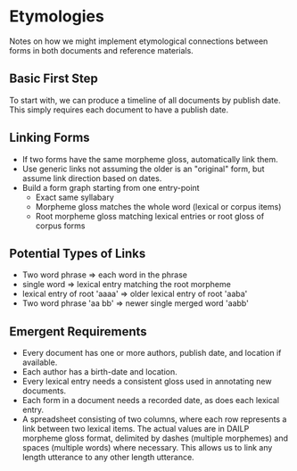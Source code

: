 # Etymologies
Notes on how we might implement etymological connections between forms in both documents and reference materials.

## Basic First Step
To start with, we can produce a timeline of all documents by publish date.
This simply requires each document to have a publish date.

## Linking Forms
- If two forms have the same morpheme gloss, automatically link them.
- Use generic links not assuming the older is an "original" form, but assume link direction based on dates.
- Build a form graph starting from one entry-point
  + Exact same syllabary
  + Morpheme gloss matches the whole word (lexical or corpus items)
  + Root morpheme gloss matching lexical entries or root gloss of corpus forms

## Potential Types of Links
- Two word phrase => each word in the phrase
- single word => lexical entry matching the root morpheme
- lexical entry of root 'aaaa' => older lexical entry of root 'aaba'
- Two word phrase 'aa bb' => newer single merged word 'aabb'

## Emergent Requirements
- Every document has one or more authors, publish date, and location if available.
- Each author has a birth-date and location.
- Every lexical entry needs a consistent gloss used in annotating new documents.
- Each form in a document needs a recorded date, as does each lexical entry.
- A spreadsheet consisting of two columns, where each row represents a link between two lexical items.
  The actual values are in DAILP morpheme gloss format, delimited by dashes (multiple morphemes) and spaces (multiple words) where necessary.
  This allows us to link any length utterance to any other length utterance.
